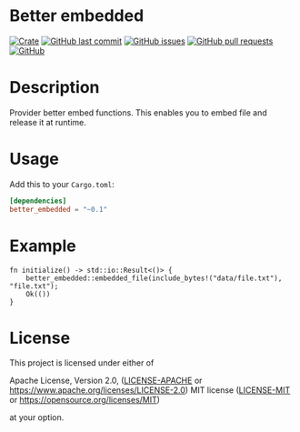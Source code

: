 # Better embedded

[![Crate](https://img.shields.io/crates/v/better_embedded.svg)](https://crates.io/crates/better_embedded)
[![GitHub last commit](https://img.shields.io/github/last-commit/xuxiaocheng0201/better_embedded)](https://github.com/xuxiaocheng0201/better_embedded/commits/master)
[![GitHub issues](https://img.shields.io/github/issues-raw/xuxiaocheng0201/better_embedded)](https://github.com/xuxiaocheng0201/better_embedded/issues)
[![GitHub pull requests](https://img.shields.io/github/issues-pr/xuxiaocheng0201/better_embedded)](https://github.com/xuxiaocheng0201/better_embedded/pulls)
[![GitHub](https://img.shields.io/github/license/xuxiaocheng0201/better_embedded)](https://github.com/xuxiaocheng0201/better_embedded/blob/master/LICENSE)


# Description

Provider better embed functions.
This enables you to embed file and release it at runtime.


# Usage

Add this to your `Cargo.toml`:

```toml
[dependencies]
better_embedded = "~0.1"
```


# Example

```rust,no_run
fn initialize() -> std::io::Result<()> {
    better_embedded::embedded_file(include_bytes!("data/file.txt"), "file.txt");
    Ok(())
}
```


# License

This project is licensed under either of

Apache License, Version 2.0, ([LICENSE-APACHE](LICENSE-APACHE) or https://www.apache.org/licenses/LICENSE-2.0)
MIT license ([LICENSE-MIT](LICENSE-MIT) or https://opensource.org/licenses/MIT)

at your option.
